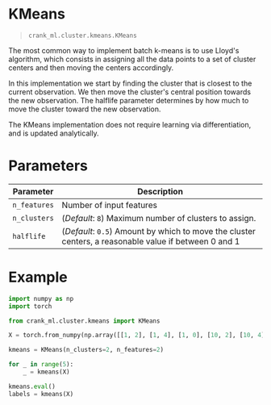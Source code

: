 # KMeans

> `crank_ml.cluster.kmeans.KMeans`

The most common way to implement batch k-means is to use Lloyd's algorithm, which consists in assigning all the data points to a set of cluster centers and then moving the centers accordingly.

In this implementation we start by finding the cluster that is closest to the current observation. We then move the cluster's central position towards the new observation. The halflife parameter determines by how much to move the cluster toward the new observation.

The KMeans implementation does not require learning via differentiation, and is updated analytically.

# Parameters

| Parameter     | Description                                                                                           |
| ------------- | ----------------------------------------------------------------------------------------------------- |
| `n_features`  | Number of input features                                                                              |
| `n_clusters`  | (_Default_: `8`) Maximum number of clusters to assign.                                                |
| `halflife`    | (_Default_: `0.5`) Amount by which to move the cluster centers, a reasonable value if between 0 and 1 |

# Example

```py
import numpy as np
import torch

from crank_ml.cluster.kmeans import KMeans

X = torch.from_numpy(np.array([[1, 2], [1, 4], [1, 0], [10, 2], [10, 4], [10, 0]])).float()

kmeans = KMeans(n_clusters=2, n_features=2)

for _ in range(5):
    _ = kmeans(X)

kmeans.eval()
labels = kmeans(X)
```